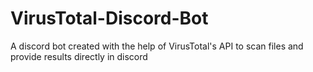 # VirusTotal-Discord-Bot
A discord bot created with the help of VirusTotal's API to scan files and provide results directly in discord
